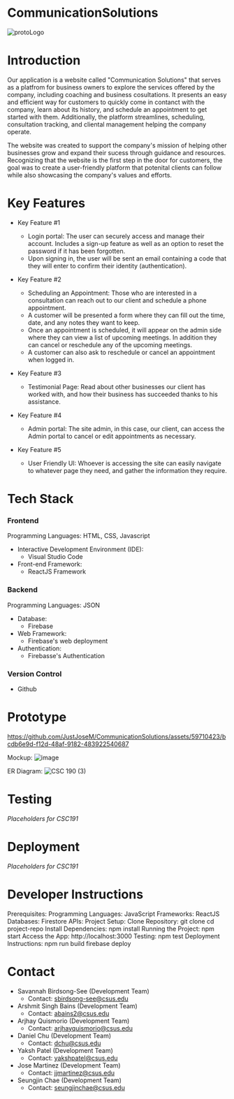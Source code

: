 
# CommunicationSolutions

![protoLogo](https://github.com/JustJoseM/CommunicationSolutions/assets/115119329/15707eed-64c0-4dfa-934a-109fac31b94b)


# Introduction 
Our application is a website called "Communication Solutions" that serves as a platfrom for business owners to explore the services offered by the company, including coaching and business cosultations. It presents an easy and efficient way for customers to quickly come in contanct with the company, learn about its history, and schedule an appointment to get started with them. Additionally, the platform streamlines, scheduling, consultation tracking, and cliental management helping the company operate.

The website was created to support the company's mission of helping other businesses grow and expand their sucess through guidance and resources. Recognizing that the website is the first step in the door for customers, the goal was to create a user-friendly platform that potenital clients can follow while also showcasing the company's values and efforts. 

# Key Features
+ Key Feature #1
   - Login portal: The user can securely access and manage their account. Includes a sign-up feature as well as an option to reset the password if it has been forgotten.
   - Upon signing in, the user will be sent an email containing a code that they will enter to confirm their identity (authentication).
 
+ Key Feature #2
   - Scheduling an Appointment: Those who are interested in a consultation can reach out to our client and schedule a phone appointment.
   - A customer will be presented a form where they can fill out the time, date, and any notes they want to keep.
   - Once an appointment is scheduled, it will appear on the admin side where they can view a list of upcoming meetings. In addition they can cancel or reschedule any of the upcoming meetings.
   - A customer can also ask to reschedule or cancel an appointment when logged in. 
 
+ Key Feature #3
   - Testimonial Page: Read about other businesses our client has worked with, and how their business has succeeded thanks to his assistance.
 
+ Key Feature #4
   - Admin portal: The site admin, in this case, our client, can access the Admin portal to cancel or edit appointments as necessary.
 
+ Key Feature #5
   - User Friendly UI: Whoever is accessing the site can easily navigate to whatever page they need, and gather the information they require.

# Tech Stack
### Frontend
Programming Languages: HTML, CSS, Javascript 
   * Interactive Development Environment (IDE):
       - Visual Studio Code
   * Front-end Framework:
       - ReactJS Framework

### Backend
Programming Languages: JSON
   * Database:
       - Firebase 
   * Web Framework:
       - Firebase's web deployment
   * Authentication:
       - Firebasse's Authentication
     
### Version Control
   * Github

# Prototype 
https://github.com/JustJoseM/CommunicationSolutions/assets/59710423/bcdb6e9d-f12d-48af-9182-483922540687

Mockup:
![image](https://github.com/JustJoseM/CommunicationSolutions/assets/93031586/ea2c6e3d-92a9-4d82-ba0d-6d5e9b5e1cb7)

ER Diagram:
![CSC 190 (3)](https://github.com/JustJoseM/CommunicationSolutions/assets/93031586/239667fc-b1fa-48bc-a886-930d07e6391e)


# Testing
_Placeholders for CSC191_

# Deployment
_Placeholders for CSC191_

# Developer Instructions
Prerequisites:
   Programming Languages: JavaScript
   Frameworks: ReactJS
   Databases: Firestore
   APIs:
Project Setup:
   Clone Repository:
      git clone 
      cd project-repo
   Install Dependencies:
      npm install
Running the Project:
   npm start
Access the App:
   http://localhost:3000 
Testing:
   npm test
Deployment Instructions:
   npm run build
   firebase deploy


# Contact
+ Savannah Birdsong-See (Development Team)
   - Contact: sbirdsong-see@csus.edu
+ Arshmit Singh Bains (Development Team)
   - Contact: abains2@csus.edu
+ Arjhay Quismorio (Development Team)
   - Contact: arjhayquismorio@csus.edu
+ Daniel Chu (Development Team)
   - Contact: dchu@csus.edu
+ Yaksh Patel (Development Team)
   - Contact: yakshpatel@csus.edu
+ Jose Martinez (Development Team)
   - Contact: jjmartinez@csus.edu
+ Seungjin Chae (Development Team)
   - Contact: seungjinchae@csus.edu
  
